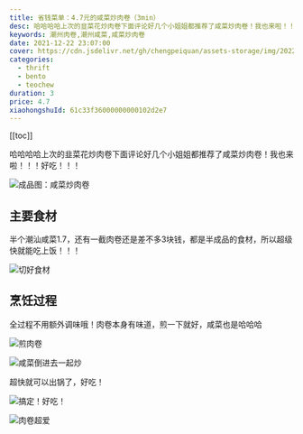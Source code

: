 ```yaml
---
title: 省钱菜单：4.7元的咸菜炒肉卷（3min）
desc: 哈哈哈哈上次的韭菜花炒肉卷下面评论好几个小姐姐都推荐了咸菜炒肉卷！我也来啦！！！好吃！！！
keywords: 潮州肉卷,潮州咸菜,咸菜炒肉卷
date: 2021-12-22 23:07:00
cover: https://cdn.jsdelivr.net/gh/chengpeiquan/assets-storage/img/2022/01/20220108010442.jpg
categories:
  - thrift
  - bento
  - teochew
duration: 3
price: 4.7
xiaohongshuId: 61c33f36000000000102d2e7
---
```


[[toc]]

哈哈哈哈上次的韭菜花炒肉卷下面评论好几个小姐姐都推荐了咸菜炒肉卷！我也来啦！！！好吃！！！

![成品图：咸菜炒肉卷](https://cdn.jsdelivr.net/gh/chengpeiquan/assets-storage/img/2022/01/20220108010626.jpg)

## 主要食材

半个潮汕咸菜1.7，还有一截肉卷还是差不多3块钱，都是半成品的食材，所以超级快就能吃上饭！！！

![切好食材](https://cdn.jsdelivr.net/gh/chengpeiquan/assets-storage/img/2022/01/20220108010630.jpg)

## 烹饪过程

全过程不用额外调味哦！肉卷本身有味道，煎一下就好，咸菜也是哈哈哈

![煎肉卷](https://cdn.jsdelivr.net/gh/chengpeiquan/assets-storage/img/2022/01/20220108010629.jpg)

![咸菜倒进去一起炒](https://cdn.jsdelivr.net/gh/chengpeiquan/assets-storage/img/2022/01/20220108010628.jpg)

超快就可以出锅了，好吃！

![搞定！好吃！](https://cdn.jsdelivr.net/gh/chengpeiquan/assets-storage/img/2022/01/20220108010627.jpg)

![肉卷超爱](https://cdn.jsdelivr.net/gh/chengpeiquan/assets-storage/img/2022/01/20220108010625.jpg)


